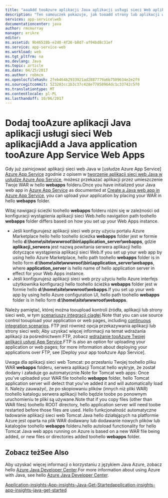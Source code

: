 ```yaml
---
title: "aaaAdd tooAzure aplikacji Java aplikacji usługi sieci Web aplikacji"
description: "Ten samouczek pokazuje, jak tooadd strony lub aplikacji wystąpienia tooyour aplikacji sieci Web usługi aplikacji Azure, który jest już skonfigurowany toouse Java."
services: app-service\web
documentationcenter: java
author: rmcmurray
manager: erikre
editor: 
ms.assetid: 9b46528b-e2d0-4f26-b8d7-af94bd8c31ef
ms.service: app-service-web
ms.workload: web
ms.tgt_pltfrm: na
ms.devlang: Java
ms.topic: article
ms.date: 04/25/2017
ms.author: robmcm
ms.openlocfilehash: 2feb464b2933921ad2887779a6b7589634e2e2f9
ms.sourcegitcommit: 523283cc1b3c37c428e77850964dc1c33742c5f0
ms.translationtype: MT
ms.contentlocale: pl-PL
ms.lasthandoff: 10/06/2017
---
```

# <a name="add-a-java-application-tooazure-app-service-web-apps"></a><span data-ttu-id="f17de-103">Dodaj tooAzure aplikacji Java aplikacji usługi sieci Web aplikacji</span><span class="sxs-lookup"><span data-stu-id="f17de-103">Add a Java application tooAzure App Service Web Apps</span></span>
<span data-ttu-id="f17de-104">Gdy już zainicjować aplikacji sieci web Java w [usłudze Azure App Service] [ Azure App Service] zgodnie z opisem w [tworzenie aplikacji sieci web Java w usłudze Azure App Service](web-sites-java-get-started.md), możesz przekazać aplikacji przez umieszczenie Twoje WAR w hello **webapps** folderu.</span><span class="sxs-lookup"><span data-stu-id="f17de-104">Once you have initialized your Java web app in [Azure App Service][Azure App Service] as documented at [Create a Java web app in Azure App Service](web-sites-java-get-started.md), you can upload your application by placing your WAR in hello **webapps** folder.</span></span>

<span data-ttu-id="f17de-105">Witaj nawigacji ścieżki toohello **webapps** folderu różni się w zależności od konfiguracji wystąpienia aplikacji sieci Web.</span><span class="sxs-lookup"><span data-stu-id="f17de-105">hello navigation path toohello **webapps** folder differs based on how you set up your Web Apps instance.</span></span>

* <span data-ttu-id="f17de-106">Jeśli konfigurujesz aplikacji sieci web przy użyciu portalu Azure Marketplace hello hello toohello ścieżka **webapps** folder jest w formie hello **d:\home\site\wwwroot\bin\application\_server\webapps**, gdzie **aplikacji\_serwera** jest nazwą powitania serwera aplikacji hello dotyczące wystąpienia aplikacji sieci Web.</span><span class="sxs-lookup"><span data-stu-id="f17de-106">If you set up your web app by using hello Azure Marketplace, hello path toohello **webapps** folder is in hello form **d:\home\site\wwwroot\bin\application\_server\webapps**, where **application\_server** is hello name of hello application server in effect for your Web Apps instance.</span></span> 
* <span data-ttu-id="f17de-107">Jeśli konfigurujesz aplikacji sieci web przy użyciu hello Azure interfejs użytkownika konfiguracji hello toohello ścieżka **webapps** folder jest w formie hello **d:\home\site\wwwroot\webapps**.</span><span class="sxs-lookup"><span data-stu-id="f17de-107">If you set up your web app by using hello Azure configuration UI, hello path toohello **webapps** folder is in hello form **d:\home\site\wwwroot\webapps**.</span></span> 

<span data-ttu-id="f17de-108">Należy pamiętać, której można tooupload kontroli źródła, aplikacji lub strony sieci web, w tym [scenariuszy integracji ciągłej](app-service-continuous-deployment.md).</span><span class="sxs-lookup"><span data-stu-id="f17de-108">Note that you can use source control tooupload your application or web pages, including [continuous integration scenarios](app-service-continuous-deployment.md).</span></span> <span data-ttu-id="f17de-109">FTP jest również opcja przekazywania aplikacji lub strony sieci web; Aby uzyskać więcej informacji na temat wdrażania aplikacji za pośrednictwem FTP, zobacz [wdrażanie tooAzure Twojej aplikacji usługi App Service].</span><span class="sxs-lookup"><span data-stu-id="f17de-109">FTP is also an option for uploading your application or web pages; for more information about deploying your applications over FTP, see [Deploy your app tooAzure App Service].</span></span>

<span data-ttu-id="f17de-110">Uwaga dla aplikacji sieci web Tomcat: po przesłaniu Twojej toohello pliku WAR **webapps** folderu, serwera aplikacji Tomcat hello wykryje, że został dodany i załaduje go automatycznie.</span><span class="sxs-lookup"><span data-stu-id="f17de-110">Note for Tomcat web apps: Once you've uploaded your WAR file toohello **webapps** folder, hello Tomcat application server will detect that you've added it and will automatically load it.</span></span> <span data-ttu-id="f17de-111">Należy zauważyć, że po skopiowaniu plików (innych niż pliki WAR) toohello katalogu serwera aplikacji hello będzie toobe po ponownym uruchomieniu te pliki są używane.</span><span class="sxs-lookup"><span data-stu-id="f17de-111">Note that if you copy files (other than WAR files) toohello ROOT directory, hello application server will need toobe restarted before those files are used.</span></span> <span data-ttu-id="f17de-112">Hello funkcjonalność automatyczne ładowanie aplikacji sieci web Tomcat Java hello działających na platformie Azure jest oparta na plik WAR dodawany lub dodawanie nowych plików lub katalogów toohello **webapps** folderu.</span><span class="sxs-lookup"><span data-stu-id="f17de-112">hello autoload functionality for hello Tomcat Java web apps running on Azure is based on a new WAR file being added, or new files or directories added toohello **webapps** folder.</span></span> 

<a name="see-also"></a>

## <a name="see-also"></a><span data-ttu-id="f17de-113">Zobacz też</span><span class="sxs-lookup"><span data-stu-id="f17de-113">See Also</span></span>
<span data-ttu-id="f17de-114">Aby uzyskać więcej informacji o korzystaniu z językiem Java Azure, zobacz hello [Azure Java Developer Center].</span><span class="sxs-lookup"><span data-stu-id="f17de-114">For more information about using Azure with Java, see hello [Azure Java Developer Center].</span></span>

[<span data-ttu-id="f17de-115">Application-insights-App-insights-Java-Get-Started</span><span class="sxs-lookup"><span data-stu-id="f17de-115">application-insights-app-insights-java-get-started</span></span>](../application-insights/app-insights-java-get-started.md)

<!-- URL List -->

[Azure Java Developer Center]: https://azure.microsoft.com/develop/java/
[Azure App Service]: http://go.microsoft.com/fwlink/?LinkId=529714
[wdrażanie tooAzure Twojej aplikacji usługi App Service]: ./web-sites-deploy.md
